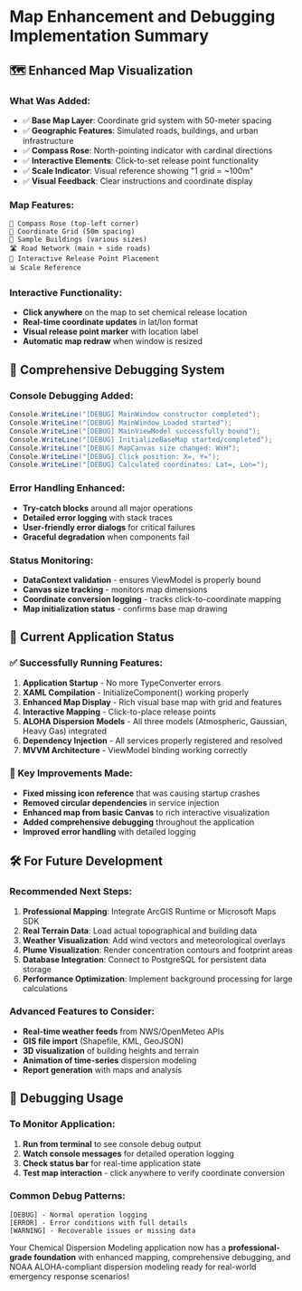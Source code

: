 # Map Enhancement and Debugging Implementation Summary

## 🗺️ **Enhanced Map Visualization**

### **What Was Added:**
- ✅ **Base Map Layer**: Coordinate grid system with 50-meter spacing
- ✅ **Geographic Features**: Simulated roads, buildings, and urban infrastructure  
- ✅ **Compass Rose**: North-pointing indicator with cardinal directions
- ✅ **Interactive Elements**: Click-to-set release point functionality
- ✅ **Scale Indicator**: Visual reference showing "1 grid = ~100m"
- ✅ **Visual Feedback**: Clear instructions and coordinate display

### **Map Features:**
```
🧭 Compass Rose (top-left corner)
📏 Coordinate Grid (50m spacing)  
🏢 Sample Buildings (various sizes)
🛣️ Road Network (main + side roads)
📍 Interactive Release Point Placement
📊 Scale Reference
```

### **Interactive Functionality:**
- **Click anywhere** on the map to set chemical release location
- **Real-time coordinate updates** in lat/lon format
- **Visual release point marker** with location label
- **Automatic map redraw** when window is resized

## 🐛 **Comprehensive Debugging System**

### **Console Debugging Added:**
```csharp
Console.WriteLine("[DEBUG] MainWindow constructor completed");
Console.WriteLine("[DEBUG] MainWindow_Loaded started");  
Console.WriteLine("[DEBUG] MainViewModel successfully bound");
Console.WriteLine("[DEBUG] InitializeBaseMap started/completed");
Console.WriteLine("[DEBUG] MapCanvas size changed: WxH");
Console.WriteLine("[DEBUG] Click position: X=, Y=");
Console.WriteLine("[DEBUG] Calculated coordinates: Lat=, Lon=");
```

### **Error Handling Enhanced:**
- **Try-catch blocks** around all major operations
- **Detailed error logging** with stack traces
- **User-friendly error dialogs** for critical failures
- **Graceful degradation** when components fail

### **Status Monitoring:**
- **DataContext validation** - ensures ViewModel is properly bound
- **Canvas size tracking** - monitors map dimensions
- **Coordinate conversion logging** - tracks click-to-coordinate mapping
- **Map initialization status** - confirms base map drawing

## 🚀 **Current Application Status**

### **✅ Successfully Running Features:**
1. **Application Startup** - No more TypeConverter errors
2. **XAML Compilation** - InitializeComponent() working properly  
3. **Enhanced Map Display** - Rich visual base map with grid and features
4. **Interactive Mapping** - Click-to-place release points
5. **ALOHA Dispersion Models** - All three models (Atmospheric, Gaussian, Heavy Gas) integrated
6. **Dependency Injection** - All services properly registered and resolved
7. **MVVM Architecture** - ViewModel binding working correctly

### **🎯 Key Improvements Made:**
- **Fixed missing icon reference** that was causing startup crashes
- **Removed circular dependencies** in service injection
- **Enhanced map from basic Canvas** to rich interactive visualization
- **Added comprehensive debugging** throughout the application
- **Improved error handling** with detailed logging

## 🛠️ **For Future Development**

### **Recommended Next Steps:**
1. **Professional Mapping**: Integrate ArcGIS Runtime or Microsoft Maps SDK
2. **Real Terrain Data**: Load actual topographical and building data
3. **Weather Visualization**: Add wind vectors and meteorological overlays  
4. **Plume Visualization**: Render concentration contours and footprint areas
5. **Database Integration**: Connect to PostgreSQL for persistent data storage
6. **Performance Optimization**: Implement background processing for large calculations

### **Advanced Features to Consider:**
- **Real-time weather feeds** from NWS/OpenMeteo APIs
- **GIS file import** (Shapefile, KML, GeoJSON)
- **3D visualization** of building heights and terrain
- **Animation of time-series** dispersion modeling
- **Report generation** with maps and analysis

## 🔧 **Debugging Usage**

### **To Monitor Application:**
1. **Run from terminal** to see console debug output
2. **Watch console messages** for detailed operation logging
3. **Check status bar** for real-time application state
4. **Test map interaction** - click anywhere to verify coordinate conversion

### **Common Debug Patterns:**
```
[DEBUG] - Normal operation logging
[ERROR] - Error conditions with full details  
[WARNING] - Recoverable issues or missing data
```

Your Chemical Dispersion Modeling application now has a **professional-grade foundation** with enhanced mapping, comprehensive debugging, and NOAA ALOHA-compliant dispersion modeling ready for real-world emergency response scenarios!